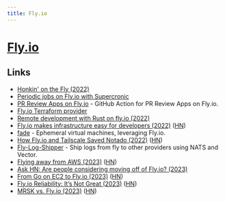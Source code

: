 ```yaml
---
title: Fly.io
---
```


# [Fly.io](https://fly.io/)

## Links

- [Honkin' on the Fly (2022)](https://icyphox.sh/blog/honk-fly/)
- [Periodic jobs on Fly.io with Supercronic](https://github.com/fly-apps/supercronic)
- [PR Review Apps on Fly.io](https://github.com/superfly/fly-pr-review-apps) - GitHub Action for PR Review Apps on Fly.io.
- [Fly.io Terraform provider](https://github.com/fly-apps/terraform-provider-fly)
- [Remote development with Rust on fly.io (2022)](https://fasterthanli.me/articles/remote-development-with-rust-on-fly-io)
- [Fly.io makes infrastructure easy for developers (2022)](https://blog.chiselstrike.com/fly-io-makes-infrastructure-easy-for-us-developers-63081d4d0476) ([HN](https://news.ycombinator.com/item?id=32951363))
- [fade](https://github.com/nebulatgs/fade) - Ephemeral virtual machines, leveraging Fly.io.
- [How Fly.io and Tailscale Saved Notado (2022)](https://notado.substack.com/p/how-flyio-and-tailscale-saved-notado) ([HN](https://news.ycombinator.com/item?id=33235042))
- [Fly-Log-Shipper](https://github.com/superfly/fly-log-shipper) - Ship logs from fly to other providers using NATS and Vector.
- [Flying away from AWS (2023)](https://terrateam.io/blog/flying-away-from-aws) ([HN](https://news.ycombinator.com/item?id=34238150))
- [Ask HN: Are people considering moving off of Fly.io? (2023)](https://news.ycombinator.com/item?id=34742946)
- [From Go on EC2 to Fly.io (2023)](https://benhoyt.com/writings/flyio/) ([HN](https://news.ycombinator.com/item?id=34953242))
- [Fly.io Reliability: It’s Not Great (2023)](https://community.fly.io/t/reliability-its-not-great/11253) ([HN](https://news.ycombinator.com/item?id=35044516))
- [MRSK vs. Fly.io (2023)](https://fly.io/ruby-dispatch/mrsk-vs-flyio/) ([HN](https://news.ycombinator.com/item?id=35263886))
